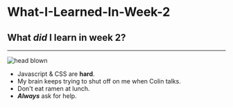   # What-I-Learned-In-Week-2

## __What _did_ I learn in week 2?__
---
![head blown](https://nerdsleep.com/wp-content/uploads/2015/12/Exploding-Head-Syndrome-1.jpg)

- Javascript & CSS are __hard__.</br>
- My brain keeps trying to shut off on me when Colin talks.
- Don't eat ramen at lunch.
- __*Always*__ ask for help.
